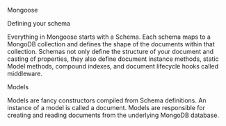 Mongoose 

Defining your schema

Everything in Mongoose starts with a Schema. Each schema maps to a MongoDB collection and defines the shape of the documents within that collection.
Schemas not only define the structure of your document and casting of properties, they also define document instance methods, static Model methods, compound indexes, and document lifecycle hooks called middleware.


Models 

Models are fancy constructors compiled from Schema definitions. An instance of a model is called a document. Models are responsible for creating and reading documents from the underlying MongoDB database.